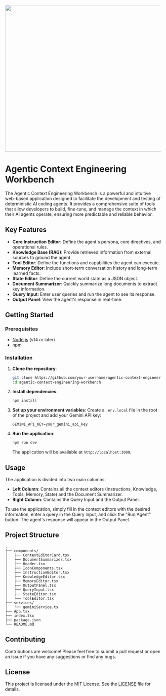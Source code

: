 <div align="center">
<img width="1200" height="475" alt="GHBanner" src="https://github.com/user-attachments/assets/0aa67016-6eaf-458a-adb2-6e31a0763ed6" />
</div>

# Agentic Context Engineering Workbench

The Agentic Context Engineering Workbench is a powerful and intuitive web-based application designed to facilitate the development and testing of deterministic AI coding agents. It provides a comprehensive suite of tools that allow developers to build, fine-tune, and manage the context in which their AI agents operate, ensuring more predictable and reliable behavior.

## Key Features

- **Core Instruction Editor**: Define the agent's persona, core directives, and operational rules.
- **Knowledge Base (RAG)**: Provide retrieved information from external sources to ground the agent.
- **Tool Editor**: Define the functions and capabilities the agent can execute.
- **Memory Editor**: Include short-term conversation history and long-term learned facts.
- **State Editor**: Define the current world state as a JSON object.
- **Document Summarizer**: Quickly summarize long documents to extract key information.
- **Query Input**: Enter user queries and run the agent to see its response.
- **Output Panel**: View the agent's response in real-time.

## Getting Started

### Prerequisites

- [Node.js](https://nodejs.org/) (v14 or later)
- [npm](https://www.npmjs.com/)

### Installation

1.  **Clone the repository**:
    ```bash
    git clone https://github.com/your-username/agentic-context-engineering-workbench.git
    cd agentic-context-engineering-workbench
    ```
2.  **Install dependencies**:
    ```bash
    npm install
    ```
3.  **Set up your environment variables**:
    Create a `.env.local` file in the root of the project and add your Gemini API key:
    ```
    GEMINI_API_KEY=your_gemini_api_key
    ```
4.  **Run the application**:
    ```bash
    npm run dev
    ```
    The application will be available at `http://localhost:3000`.

## Usage

The application is divided into two main columns:

-   **Left Column**: Contains all the context editors (Instructions, Knowledge, Tools, Memory, State) and the Document Summarizer.
-   **Right Column**: Contains the Query Input and the Output Panel.

To use the application, simply fill in the context editors with the desired information, enter a query in the Query Input, and click the "Run Agent" button. The agent's response will appear in the Output Panel.

## Project Structure

```
.
├── components/
│   ├── ContextEditorCard.tsx
│   ├── DocumentSummarizer.tsx
│   ├── Header.tsx
│   ├── IconComponents.tsx
│   ├── InstructionEditor.tsx
│   ├── KnowledgeEditor.tsx
│   ├── MemoryEditor.tsx
│   ├── OutputPanel.tsx
│   ├── QueryInput.tsx
│   ├── StateEditor.tsx
│   └── ToolEditor.tsx
├── services/
│   └── geminiService.ts
├── App.tsx
├── index.tsx
├── package.json
└── README.md
```

## Contributing

Contributions are welcome! Please feel free to submit a pull request or open an issue if you have any suggestions or find any bugs.

## License

This project is licensed under the MIT License. See the [LICENSE](LICENSE) file for details.
